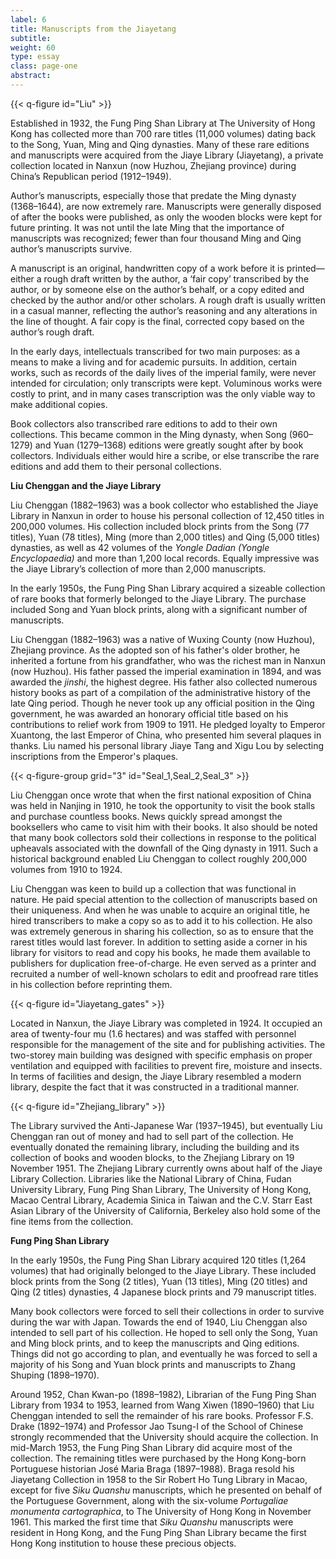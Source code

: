 ```yaml
---
label: 6
title: Manuscripts from the Jiayetang
subtitle:
weight: 60
type: essay
class: page-one
abstract:
---
```


{{< q-figure id="Liu" >}}

Established in 1932, the Fung Ping Shan Library at The University of Hong Kong has collected more than 700 rare titles (11,000 volumes) dating back to the Song, Yuan, Ming and Qing dynasties. Many of these rare editions and manuscripts were acquired from the Jiaye Library (Jiayetang), a private collection located in Nanxun (now Huzhou, Zhejiang province) during China’s Republican period (1912–1949).

Author’s manuscripts, especially those that predate the Ming dynasty (1368–1644), are now extremely rare. Manuscripts were generally disposed of after the books were published, as only the wooden blocks were kept for future printing. It was not until the late Ming that the importance of manuscripts was recognized; fewer than four thousand Ming and Qing author’s manuscripts survive.

A manuscript is an original, handwritten copy of a work before it is printed—either a rough draft written by the author, a ‘fair copy’ transcribed by the author, or by someone else on the author’s behalf, or a copy edited and checked by the author and/or other scholars. A rough draft is usually written in a casual manner, reflecting the author’s reasoning and any alterations in the line of thought. A fair copy is the final, corrected copy based on the author’s rough draft.

In the early days, intellectuals transcribed for two main purposes: as a means to make a living and for academic pursuits. In addition, certain works, such as records of the daily lives of the imperial family, were never intended for circulation; only transcripts were kept. Voluminous works were costly to print, and in many cases transcription was the only viable way to make additional copies.

Book collectors also transcribed rare editions to add to their own collections. This became common in the Ming dynasty, when Song (960–1279) and Yuan (1279–1368) editions were greatly sought after by book collectors. Individuals either would hire a scribe, or else transcribe the rare editions and add them to their personal collections.


**Liu Chenggan and the Jiaye Library**

Liu Chenggan (1882–1963) was a book collector who established the Jiaye Library in Nanxun in order to house his personal collection of 12,450 titles in 200,000 volumes. His collection included block prints from the Song (77 titles), Yuan (78 titles), Ming (more than 2,000 titles) and Qing (5,000 titles) dynasties, as well as 42 volumes of the *Yongle Dadian (Yongle Encyclopaedia)* and more than 1,200 local records. Equally impressive was the Jiaye Library’s collection of more than 2,000 manuscripts.

In the early 1950s, the Fung Ping Shan Library acquired a sizeable collection of rare books that formerly belonged to the Jiaye Library. The purchase included Song and Yuan block prints, along with a significant number of manuscripts.

Liu Chenggan (1882–1963) was a native of Wuxing County (now Huzhou), Zhejiang province. As the adopted son of his father's older brother, he inherited a fortune from his grandfather, who was the richest man in Nanxun (now Huzhou). His father passed the imperial examination in 1894, and was awarded the *jinshi*, the highest degree. His father also collected numerous history books as part of a compilation of the administrative history of the late Qing period. Though he never took up any official position in the Qing government, he was awarded an honorary official title based on his contributions to relief work from 1909 to 1911. He pledged loyalty to Emperor Xuantong, the last Emperor of China, who presented him several plaques in thanks. Liu named his personal library Jiaye Tang and Xigu Lou by selecting inscriptions from the Emperor's plaques.

{{< q-figure-group grid="3" id="Seal_1,Seal_2,Seal_3" >}}

Liu Chenggan once wrote that when the first national exposition of China was held in Nanjing in 1910, he took the opportunity to visit the book stalls and purchase countless books. News quickly spread amongst the booksellers who came to visit him with their books. It also should be noted that many book collectors sold their collections in response to the political upheavals associated with the downfall of the Qing dynasty in 1911. Such a historical background enabled Liu Chenggan to collect roughly 200,000 volumes from 1910 to 1924.

Liu Chenggan was keen to build up a collection that was functional in nature. He paid special attention to the collection of manuscripts based on their uniqueness. And when he was unable to acquire an original title, he hired transcribers to make a copy so as to add it to his collection. He also was extremely generous in sharing his collection, so as to ensure that the rarest titles would last forever. In addition to setting aside a corner in his library for visitors to read and copy his books, he made them available to publishers for duplication free-of-charge. He even served as a printer and recruited a number of well-known scholars to edit and proofread rare titles in his collection before reprinting them.

{{< q-figure id="Jiayetang_gates" >}}

Located in Nanxun, the Jiaye Library was completed in 1924. It occupied an area of twenty-four mu (1.6 hectares) and was staffed with personnel responsible for the management of the site and for publishing activities. The two-storey main building was designed with specific emphasis on proper ventilation and equipped with facilities to prevent fire, moisture and insects. In terms of facilities and design, the Jiaye Library resembled a modern library, despite the fact that it was constructed in a traditional manner.

{{< q-figure id="Zhejiang_library" >}}

The Library survived the Anti-Japanese War (1937–1945), but eventually Liu Chenggan ran out of money and had to sell part of the collection. He eventually donated the remaining library, including the building and its collection of books and wooden blocks, to the Zhejiang Library on 19 November 1951. The Zhejiang Library currently owns about half of the Jiaye Library Collection. Libraries like the National Library of China, Fudan University Library, Fung Ping Shan Library, The University of Hong Kong, Macao Central Library, Academia Sinica in Taiwan and the C.V. Starr East Asian Library of the University of California, Berkeley also hold some of the fine items from the collection.  


**Fung Ping Shan Library**

In the early 1950s, the Fung Ping Shan Library acquired 120 titles (1,264 volumes) that had originally belonged to the Jiaye Library. These included block prints from the Song (2 titles), Yuan (13 titles), Ming (20 titles) and Qing (2 titles) dynasties, 4 Japanese block prints and 79 manuscript titles.

Many book collectors were forced to sell their collections in order to survive during the war with Japan. Towards the end of 1940, Liu Chenggan also intended to sell part of his collection. He hoped to sell only the Song, Yuan and Ming block prints, and to keep the manuscripts and Qing editions. Things did not go according to plan, and eventually he was forced to sell a majority of his Song and Yuan block prints and manuscripts to Zhang Shuping (1898–1970).

Around 1952, Chan Kwan-po (1898–1982), Librarian of the Fung Ping Shan Library from 1934 to 1953, learned from Wang Xiwen (1890–1960) that Liu Chenggan intended to sell the remainder of his rare books. Professor F.S. Drake (1892–1974) and Professor Jao Tsung-I of the School of Chinese strongly recommended that the University should acquire the collection. In mid-March 1953, the Fung Ping Shan Library did acquire most of the collection. The remaining titles were purchased by the Hong Kong-born Portuguese historian José Maria Braga (1897–1988). Braga resold his Jiayetang Collection in 1958 to the Sir Robert Ho Tung Library in Macao, except for five *Siku Quanshu* manuscripts, which he presented on behalf of the Portuguese Government, along with the six-volume *Portugaliae monumenta cartographica*, to The University of Hong Kong in November 1961. This marked the first time that *Siku Quanshu* manuscripts were resident in Hong Kong, and the Fung Ping Shan Library became the first Hong Kong institution to house these precious objects.

